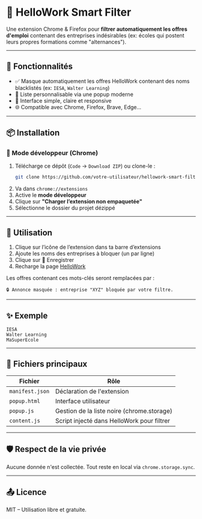 # 🧩 HelloWork Smart Filter

Une extension Chrome & Firefox pour **filtrer automatiquement les offres d'emploi** contenant des entreprises indésirables (ex: écoles qui postent leurs propres formations comme "alternances").

---

## 🚀 Fonctionnalités

- ✅ Masque automatiquement les offres HelloWork contenant des noms blacklistés (ex: `IESA`, `Walter Learning`)
- 🧠 Liste personnalisable via une popup moderne
- 🧾 Interface simple, claire et responsive
- 🌐 Compatible avec Chrome, Firefox, Brave, Edge...

---

## 📦 Installation

### 🔧 Mode développeur (Chrome)
1. Télécharge ce dépôt (`Code` → `Download ZIP`) ou clone-le :
   ```bash
   git clone https://github.com/votre-utilisateur/hellowork-smart-filter.git
   ```
2. Va dans `chrome://extensions`
3. Active le **mode développeur**
4. Clique sur **"Charger l’extension non empaquetée"**
5. Sélectionne le dossier du projet dézippé

---

## 🧰 Utilisation

1. Clique sur l’icône de l’extension dans ta barre d’extensions
2. Ajoute les noms des entreprises à bloquer (un par ligne)
3. Clique sur 💾 Enregistrer
4. Recharge la page [HelloWork](https://www.hellowork.com)

Les offres contenant ces mots-clés seront remplacées par :
```
🔒 Annonce masquée : entreprise "XYZ" bloquée par votre filtre.
```

---

## ✨ Exemple

```text
IESA
Walter Learning
MaSuperEcole
```

---

## 📄 Fichiers principaux

| Fichier        | Rôle                                      |
|----------------|-------------------------------------------|
| `manifest.json`| Déclaration de l'extension                |
| `popup.html`   | Interface utilisateur                     |
| `popup.js`     | Gestion de la liste noire (chrome.storage)|
| `content.js`   | Script injecté dans HelloWork pour filtrer|

---

## 🛡️ Respect de la vie privée

Aucune donnée n'est collectée. Tout reste en local via `chrome.storage.sync`.

---

## 📤 Licence

MIT – Utilisation libre et gratuite.
